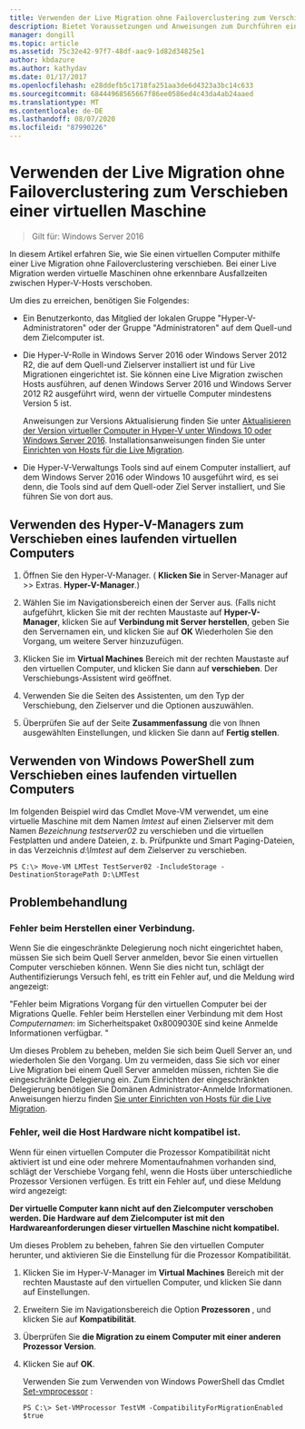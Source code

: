 ```yaml
---
title: Verwenden der Live Migration ohne Failoverclustering zum Verschieben einer virtuellen Maschine
description: Bietet Voraussetzungen und Anweisungen zum Durchführen einer Live Migration in einer eigenständigen Umgebung.
manager: dongill
ms.topic: article
ms.assetid: 75c32e42-97f7-48df-aac9-1d82d34825e1
author: kbdazure
ms.author: kathydav
ms.date: 01/17/2017
ms.openlocfilehash: e28ddefb5c1718fa251aa3de6d4323a3bc14c633
ms.sourcegitcommit: 68444968565667f86ee0586ed4c43da4ab24aaed
ms.translationtype: MT
ms.contentlocale: de-DE
ms.lasthandoff: 08/07/2020
ms.locfileid: "87990226"
---
```

# <a name="use-live-migration-without-failover-clustering-to-move-a-virtual-machine"></a>Verwenden der Live Migration ohne Failoverclustering zum Verschieben einer virtuellen Maschine

>Gilt für: Windows Server 2016

In diesem Artikel erfahren Sie, wie Sie einen virtuellen Computer mithilfe einer Live Migration ohne Failoverclustering verschieben. Bei einer Live Migration werden virtuelle Maschinen ohne erkennbare Ausfallzeiten zwischen Hyper-V-Hosts verschoben.

Um dies zu erreichen, benötigen Sie Folgendes:

- Ein Benutzerkonto, das Mitglied der lokalen Gruppe "Hyper-V-Administratoren" oder der Gruppe "Administratoren" auf dem Quell-und dem Zielcomputer ist.

- Die Hyper-V-Rolle in Windows Server 2016 oder Windows Server 2012 R2, die auf dem Quell-und Zielserver installiert ist und für Live Migrationen eingerichtet ist. Sie können eine Live Migration zwischen Hosts ausführen, auf denen Windows Server 2016 und Windows Server 2012 R2 ausgeführt wird, wenn der virtuelle Computer mindestens Version 5 ist.

    Anweisungen zur Versions Aktualisierung finden Sie unter [Aktualisieren der Version virtueller Computer in Hyper-V unter Windows 10 oder Windows Server 2016](../deploy/Upgrade-virtual-machine-version-in-Hyper-V-on-Windows-or-Windows-Server.md). Installationsanweisungen finden Sie unter [Einrichten von Hosts für die Live Migration](../deploy/Set-up-hosts-for-live-migration-without-Failover-Clustering.md).

- Die Hyper-V-Verwaltungs Tools sind auf einem Computer installiert, auf dem Windows Server 2016 oder Windows 10 ausgeführt wird, es sei denn, die Tools sind auf dem Quell-oder Ziel Server installiert, und Sie führen Sie von dort aus.

## <a name="use-hyper-v-manager-to-move-a-running-virtual-machine"></a>Verwenden des Hyper-V-Managers zum Verschieben eines laufenden virtuellen Computers

1.  Öffnen Sie den Hyper-V-Manager. ( **Klicken Sie** in Server-Manager auf  >> Extras. **Hyper-V-Manager**.)

2.  Wählen Sie im Navigationsbereich einen der Server aus. (Falls nicht aufgeführt, klicken Sie mit der rechten Maustaste auf **Hyper-V-Manager**, klicken Sie auf **Verbindung mit Server herstellen**, geben Sie den Servernamen ein, und klicken Sie auf **OK** Wiederholen Sie den Vorgang, um weitere Server hinzuzufügen.

3.  Klicken Sie im **Virtual Machines** Bereich mit der rechten Maustaste auf den virtuellen Computer, und klicken Sie dann auf **verschieben**. Der Verschiebungs-Assistent wird geöffnet.

4.  Verwenden Sie die Seiten des Assistenten, um den Typ der Verschiebung, den Zielserver und die Optionen auszuwählen.

5.  Überprüfen Sie auf der Seite **Zusammenfassung** die von Ihnen ausgewählten Einstellungen, und klicken Sie dann auf **Fertig stellen**.

## <a name="use-windows-powershell-to-move-a-running-virtual-machine"></a>Verwenden von Windows PowerShell zum Verschieben eines laufenden virtuellen Computers

Im folgenden Beispiel wird das Cmdlet Move-VM verwendet, um eine virtuelle Maschine mit dem Namen *lmtest* auf einen Zielserver mit dem Namen *Bezeichnung testserver02* zu verschieben und die virtuellen Festplatten und andere Dateien, z. b. Prüfpunkte und Smart Paging-Dateien, in das Verzeichnis *d:\lmtest* auf dem Zielserver zu verschieben.

```
PS C:\> Move-VM LMTest TestServer02 -IncludeStorage -DestinationStoragePath D:\LMTest
```

## <a name="troubleshooting"></a>Problembehandlung

### <a name="failed-to-establish-a-connection"></a>Fehler beim Herstellen einer Verbindung.

Wenn Sie die eingeschränkte Delegierung noch nicht eingerichtet haben, müssen Sie sich beim Quell Server anmelden, bevor Sie einen virtuellen Computer verschieben können. Wenn Sie dies nicht tun, schlägt der Authentifizierungs Versuch fehl, es tritt ein Fehler auf, und die Meldung wird angezeigt:

"Fehler beim Migrations Vorgang für den virtuellen Computer bei der Migrations Quelle.
Fehler beim Herstellen einer Verbindung mit dem Host *Computernamen*: im Sicherheitspaket 0x8009030E sind keine Anmelde Informationen verfügbar. "

 Um dieses Problem zu beheben, melden Sie sich beim Quell Server an, und wiederholen Sie den Vorgang. Um zu vermeiden, dass Sie sich vor einer Live Migration bei einem Quell Server anmelden müssen, richten Sie die eingeschränkte Delegierung ein. Zum Einrichten der eingeschränkten Delegierung benötigen Sie Domänen Administrator-Anmelde Informationen. Anweisungen hierzu finden [Sie unter Einrichten von Hosts für die Live Migration](../deploy/Set-up-hosts-for-live-migration-without-Failover-Clustering.md).

 ### <a name="failed-because-the-host-hardware-isnt-compatible"></a>Fehler, weil die Host Hardware nicht kompatibel ist.

 Wenn für einen virtuellen Computer die Prozessor Kompatibilität nicht aktiviert ist und eine oder mehrere Momentaufnahmen vorhanden sind, schlägt der Verschiebe Vorgang fehl, wenn die Hosts über unterschiedliche Prozessor Versionen verfügen. Es tritt ein Fehler auf, und diese Meldung wird angezeigt:

**Der virtuelle Computer kann nicht auf den Zielcomputer verschoben werden. Die Hardware auf dem Zielcomputer ist mit den Hardwareanforderungen dieser virtuellen Maschine nicht kompatibel.**

 Um dieses Problem zu beheben, fahren Sie den virtuellen Computer herunter, und aktivieren Sie die Einstellung für die Prozessor Kompatibilität.

1. Klicken Sie im Hyper-V-Manager im **Virtual Machines** Bereich mit der rechten Maustaste auf den virtuellen Computer, und klicken Sie dann auf Einstellungen.
2. Erweitern Sie im Navigationsbereich die Option **Prozessoren** , und klicken Sie auf **Kompatibilität**.
3. Überprüfen Sie **die Migration zu einem Computer mit einer anderen Prozessor Version**.
4. Klicken Sie auf **OK**.

   Verwenden Sie zum Verwenden von Windows PowerShell das Cmdlet [Set-vmprocessor](/powershell/module/hyper-v/set-vmprocessor?view=win10-ps) :

   ```
   PS C:\> Set-VMProcessor TestVM -CompatibilityForMigrationEnabled $true
   ```